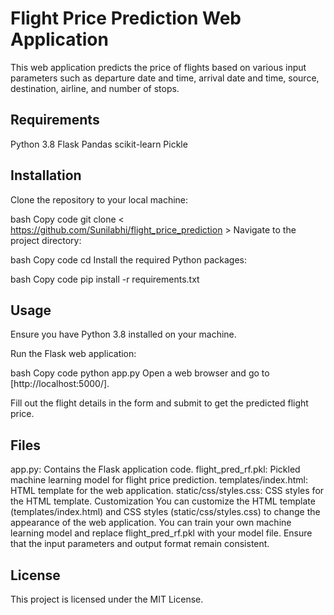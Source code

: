 # Flight Price Prediction Web Application
This web application predicts the price of flights based on various input parameters such as departure date and time, arrival date and time, source, destination, airline, and number of stops.

## Requirements
Python 3.8
Flask
Pandas
scikit-learn
Pickle
## Installation
Clone the repository to your local machine:

bash
Copy code
git clone < https://github.com/Sunilabhi/flight_price_prediction >
Navigate to the project directory:

bash
Copy code
cd <project-directory>
Install the required Python packages:

bash
Copy code
pip install -r requirements.txt


## Usage
Ensure you have Python 3.8 installed on your machine.

Run the Flask web application:

bash
Copy code
python app.py
Open a web browser and go to [http://localhost:5000/].

Fill out the flight details in the form and submit to get the predicted flight price.

## Files
app.py: Contains the Flask application code.
flight_pred_rf.pkl: Pickled machine learning model for flight price prediction.
templates/index.html: HTML template for the web application.
static/css/styles.css: CSS styles for the HTML template.
Customization
You can customize the HTML template (templates/index.html) and CSS styles (static/css/styles.css) to change the appearance of the web application.
You can train your own machine learning model and replace flight_pred_rf.pkl with your model file. Ensure that the input parameters and output format remain consistent.
## License
This project is licensed under the MIT License.

